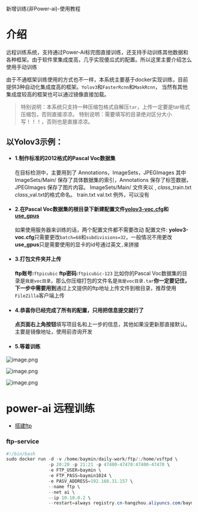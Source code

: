 新增训练(非Power-ai)-使用教程

# 介绍

远程训练系统，支持通过Power-Ai标完图直接训练，还支持手动训练其他数据和各种框架。由于软件里集成度高，几乎实现傻瓜式的配置。所以这里主要介绍怎么使用手动训练

由于不通框架训练使用的方式也不一样，本系统主要基于docker实现训练，目前提供3种自动化集成度高的框架。`Yolov3`和`FasterRcnn`和`MaskRcnn`， 当然有其他集成度较高的框架也可以通过镜像直接加载。

>特别说明：本系统只支持一种压缩包格式自解压`tar`，上传一定要是tar格式压缩包，否则直接凉凉。
特别说明：需要填写的目录绝对区分大小写！！！，否则也是直接凉凉。

## 以Yolov3示例：

*   #### 1.制作标准的2012格式的Pascal Voc数据集

    在目标检测中，主要用到了 Annotations，ImageSets，JPEGImages 其中 ImageSets/Main/ 保存了具体数据集的索引，Annotations 保存了标签数据， JPEGImages 保存了图片内容。 ImageSets/Main/ 文件夹以 , $class$_train.txt $class$_val.txt的格式命名。 train.txt val.txt 例外，可以没有

*   #### 2.在Pascal Voc数据集的根目录下新建配置文件[yolov3-voc.cfg](https://github.com/yiningzeng/darknet-license/blob/master/remote_train/yolov3-voc.cfg)和[use_gpus](https://github.com/yiningzeng/darknet-license/blob/master/remote_train/use_gpus)

    如果使用服务器来训练的话，两个配置文件都不需要改动
    配置文件:
    **yolov3-voc.cfg**只需要更改`batch=68`和`subdivisions=32`，一般情况不用更改
    **use_gpus**只是需要使用的显卡的id号通过英文`,`来拼接

*   #### 3.打包文件夹并上传

    **ftp账号:**`ftpicubic`
    **ftp密码:**`ftpicubic-123`
    比如你的Pascal Voc数据集的目录是`我是voc目录`，那么你压缩打包的文件名是`我是voc目录.tar`**你一定要记住，下一步中需要用到**通过上文提供的ftp地址上传文件到根目录，推荐使用`FileZilla`客户端上传

*   #### 4.恭喜你已经完成了所有的配置，只用把信息提交就行了

    **点页面右上角按钮**填写项目名和上一步的信息，其他如果没更新那直接默认。主要是镜像地址，使用前咨询开发

*   #### 5.等着训练

![image.png](https://upload-images.jianshu.io/upload_images/6639127-de43169e85580ae3.png?imageMogr2/auto-orient/strip%7CimageView2/2/w/1240)

![image.png](https://upload-images.jianshu.io/upload_images/6639127-3b78e3f1bc4c43e6.png?imageMogr2/auto-orient/strip%7CimageView2/2/w/1240)

![image.png](https://upload-images.jianshu.io/upload_images/6639127-ea9ab73835115c7c.png?imageMogr2/auto-orient/strip%7CimageView2/2/w/1240)



# power-ai 远程训练
* [搭建ftp](#ftp-service)
### ftp-service
```powershell
#!/bin/bash
sudo docker run -d -v /home/baymin/daily-work/ftp/:/home/vsftpd \
                -p 20:20 -p 21:21 -p 47400-47470:47400-47470 \
                -e FTP_USER=baymin \
                -e FTP_PASS=baymin1024 \
                -e PASV_ADDRESS=192.168.31.157 \
                --name ftp \
                --net ai \
                --ip 10.10.0.2 \
                --restart=always registry.cn-hangzhou.aliyuncs.com/baymin/remote-train:ftp

```
